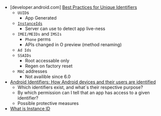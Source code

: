 - [developer.android.com] [Best Practices for Unique Identifiers](https://developer.android.com/training/articles/user-data-ids.html)
  - `UUID`s
    - App Generated
  - [`InstanceIds`](https://developers.google.com/instance-id/)
    - Server can use to detect app live-ness
  - `IMEI/MEIDs` and `IMSIs`
    - `Phone` perms
    - APIs changed in O preview (method renaming)
  - `Ad Ids`
  - `SSAIDs`
    - Root accessable only
    - Regen on factory reset
  - `MAC` addresses
    - Not availible since 6.0
- [Android Identifiers: How Android devices and their users are identified](https://android.izzysoft.de/articles/named/identifiers-1?lang=en)
  - Which identifiers exist, and what´s their respective purpose?
  - By which permission can I tell that an app has access to a given identifier?
  - Possible protective measures
- [What is Instance ID](https://developers.google.com/instance-id/)
